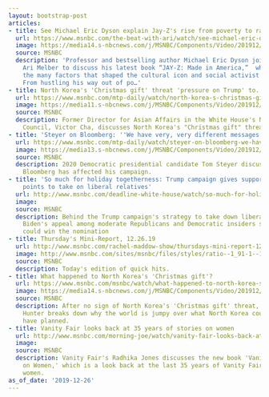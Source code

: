 ```yaml
---
layout: bootstrap-post
articles:
- title: See Michael Eric Dyson explain Jay-Z's rise from poverty to rap's first billionaire
  url: https://www.msnbc.com/the-beat-with-ari/watch/see-michael-eric-dyson-explain-jay-z-s-rise-from-poverty-to-rap-s-first-billionaire-75729989979
  image: https://media14.s-nbcnews.com/j/MSNBC/Components/Video/201912/n_ari_jayz_191226_1920x1080.nbcnews-fp-1200-630.jpg
  source: MSNBC
  description: 'Professor and bestselling author Michael Eric Dyson joins MSNBC’s
    Ari Melber to discuss his latest book “JAY-Z: Made in America,”  which explores
    the many factors that shaped the cultural icon and social activist we know today.
    From hustling his way out of po…'
- title: North Korea's 'Christmas gift' threat 'pressure on Trump' to...
  url: https://www.msnbc.com/mtp-daily/watch/north-korea-s-christmas-gift-threat-pressure-on-trump-to-release-sanctions-75727941748
  image: https://media11.s-nbcnews.com/j/MSNBC/Components/Video/201912/n_mtpd_clip_cha_191226_1920x1080.nbcnews-fp-1200-630.jpg
  source: MSNBC
  description: Former Director for Asian Affairs in the White House's National Security
    Council, Victor Cha, discusses North Korea's "Christmas gift" threat.
- title: 'Steyer on Bloomberg: ''We have very, very different messages'''
  url: https://www.msnbc.com/mtp-daily/watch/steyer-on-bloomberg-we-have-very-very-different-messages-75727429536
  image: https://media13.s-nbcnews.com/j/MSNBC/Components/Video/201912/n_mtpd_clip_steyer_191226_1920x1080.nbcnews-fp-1200-630.jpg
  source: MSNBC
  description: 2020 Democratic presidential candidate Tom Steyer discusses how Michael
    Bloomberg has affected his campaign.
- title: 'So much for holiday togetherness: Trump campaign gives supporters talking
    points to take on liberal relatives'
  url: http://www.msnbc.com/deadline-white-house/watch/so-much-for-holiday-togetherness-trump-campaign-gives-supporters-talking-points-to-take-on-liberal-relatives-75726405939
  image: 
  source: MSNBC
  description: Behind the Trump campaign's strategy to take down liberals. Plus, Joe
    Biden's appeal among moderate Republicans and Democratic insiders say Bernie Sanders
    could win the nomination
- title: Thursday's Mini-Report, 12.26.19
  url: http://www.msnbc.com/rachel-maddow-show/thursdays-mini-report-122619
  image: http://www.msnbc.com/sites/msnbc/files/styles/ratio--1_91-1--1200x630/public/maddow_theminireport_general.png?itok=yLUr4wsw
  source: MSNBC
  description: Today's edition of quick hits.
- title: What happened to North Korea's 'Christmas gift'?
  url: https://www.msnbc.com/msnbc/watch/what-happened-to-north-korea-s-christmas-gift-75705925744
  image: https://media14.s-nbcnews.com/j/MSNBC/Components/Video/201912/n_msnbc_brk_hunter_191226_1920x1080.nbcnews-fp-1200-630.jpg
  source: MSNBC
  description: After no sign of North Korea's 'Christmas gift' threat, NBC News' Molly
    Hunter breaks down why the world is jumpy over what North Korea could potentially
    have planned.
- title: Vanity Fair looks back at 35 years of stories on women
  url: http://www.msnbc.com/morning-joe/watch/vanity-fair-looks-back-at-35-years-of-stories-on-women-75700805789
  image: 
  source: MSNBC
  description: Vanity Fair's Radhika Jones discusses the new book 'Vanity Fair's Women
    on Women,' which is a look back at the last 35 years of Vanity Fair stories on
    women.
as_of_date: '2019-12-26'
---
```


